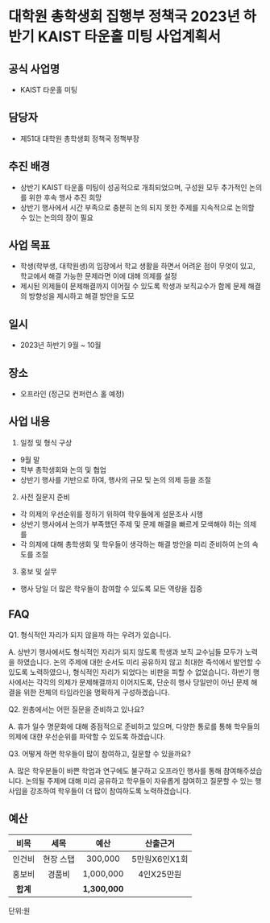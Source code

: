 # 대학원 총학생회 집행부 정책국 2023년 하반기 KAIST 타운홀 미팅 사업계획서

## 공식 사업명

-   KAIST 타운홀 미팅   

## 담당자

-   제51대 대학원 총학생회 정책국 정책부장

## 추진 배경

- 상반기 KAIST 타운홀 미팅이 성공적으로 개최되었으며, 구성원 모두 추가적인 논의를 위한 후속 행사 추진 희망
- 상반기 행사에서 시간 부족으로 충분히 논의 되지 못한 주제를 지속적으로 논의할 수 있는 논의의 장이 필요

## 사업 목표

- 학생(학부생, 대학원생)의 입장에서 학교 생활을 하면서 어려운 점이 무엇이 있고, 학교에서 해결 가능한 문제라면 이에 대해 의제를 설정
- 제시된 의제들이 문제해결까지 이어질 수 있도록 학생과 보직교수가 함께 문제 해결의 방향성을 제시하고 해결 방안을 도모

## 일시

-   2023년 하반기 9월 ~ 10월

## 장소

-   오프라인 (정근모 컨퍼런스 홀 예정)

## 사업 내용

1. 일정 및 형식 구상
- 9월 말
- 학부 총학생회와 논의 및 협업
- 상반기 행사를 기반으로 하여, 행사의 규모 및 논의 의제 등을 조절

2. 사전 질문지 준비
- 각 의제의 우선순위를 정하기 위하여 학우들에게 설문조사 시행
- 상반기 행사에서 논의가 부족했던 주제 및 문제 해결을 빠르게 모색해야 하는 의제를
- 각 의제에 대해 총학생회 및 학우들이 생각하는 해결 방안을 미리 준비하여 논의 속도를 조절

3. 홍보 및 실무
- 행사 당일 더 많은 학우들이 참여할 수 있도록 모든 역량을 집중

## FAQ

Q1. 형식적인 자리가 되지 않을까 하는 우려가 있습니다.

A. 상반기 행사에서도 형식적인 자리가 되지 않도록 학생과 보직 교수님들 모두가 노력을 하였습니다. 논의 주제에 대한 순서도 미리 공유하지 않고 최대한 즉석에서 발언할 수 있도록 노력하였으나, 형식적인 자리가 되었다는 비판을 피할 수 없었습니다. 하반기 행사에서는 각각의 의제가 문제해결까지 이어지도록, 단순히 행사 당일만이 아닌 문제 해결을 위한 전체의 타임라인을 명확하게 구성하겠습니다.

Q2. 원총에서는 어떤 질문을 준비하고 있나요?

A. 휴가 일수 명문화에 대해 중점적으로 준비하고 있으며, 다양한 통로를 통해 학우들의 의제에 대한 우선순위를 파악할 수 있도록 하겠습니다.

Q3. 어떻게 하면 학우들이 많이 참여하고, 질문할 수 있을까요?

A. 많은 학우분들이 바쁜 학업과 연구에도 불구하고 오프라인 행사를 통해 참여해주셨습니다. 논의될 주제에 대해 미리 공유하고 학우들이 자유롭게 참여하고 질문할 수 있는 행사임을 강조하여 학우들이 더 많이 참여하도록 노력하겠습니다.


## 예산

|  **비목** |   **세목**   | **예산** | **산출근거** |
|:-------:|:----------:|:----------:|:--------------:|
| 인건비 | 현장 스탭 | 300,000   | 5만원X6인X1회 |
| 홍보비 | 경품비    | 1,000,000 | 4인X25만원    |
| **합계**   |           | **1,300,000** |               |

단위:원
